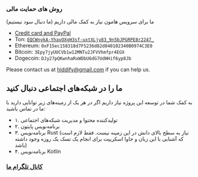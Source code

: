 
### روش های حمایت مالی
ما برای سرویس هامون نیاز به کمک مالی داریم (ما دنبال سود نیستیم)

  - [Credit card and PayPal](https://opencollective.com/hiddify/contribute/backer-50556/checkout?interval=month&amount=25)
  - Ton: [`EQCWnykA-YhavOXgH3sf-uxtXLjy83_9n5bJPGRPE8r2247_`](https://tonwhales.com/explorer/address/UQBcMO1OFsfEMZL3PfJpGGVjOan0Dz-eaBdqSaaWicazYT2b)
  - Ethereum: `0xF15ec158318d7F5236d82d040102340B0974C3E0`
  - Bitcoin: `3Epy7jyUUCVb1w12MNTu2JFVVhmfpr4EGX`
  - Dogecoin: `DJy27pQKwnhaRxWDbU6dG7UdHHif6yp8Jb`




Please contact us at hiddify@gmail.com if you can help us.
## ما را در شبکه‌های اجتماعی دنبال کنید
به کمک شما در توسعه این پروژه نیاز داریم
اگر در هر یک از زمینه‌های زیر توانایی دارید با ما در تماس باشید:

* ۱. تولید‌کننده محتوا و مدیریت شبکه‌های اجتماعی
* ۲. برنامه‌نویس پایتون
* ۳. برنامه‌نویس Rust (نیاز به سطح بالای دانش در این زمینه نیست. فقط لازم است که آشنایی با این زبان و جاوا اسکریپت برای انجام یک تسک یک روزه وجود داشته باشد)
* ۴. برنامه‌نویس Kotlin
 



### [کانال تلگرام ما ](https://t.me/hiddify)